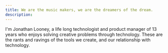 ```yaml
---
title: We are the music makers, we are the dreamers of the dream.
description: 
---
```


I'm Jonathan Looney, a life long technologist and product manager of 13 years who enjoys solving creative problems through technology. These are the rants and ravings of the tools we create, and our relationship with technology. 
